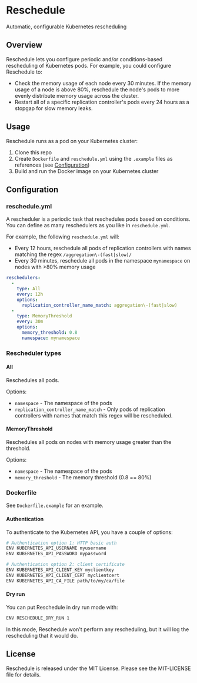 Reschedule
==========

Automatic, configurable Kubernetes rescheduling

Overview
--------

Reschedule lets you configure periodic and/or conditions-based rescheduling of Kubernetes pods. For example, you could configure Reschedule to:

* Check the memory usage of each node every 30 minutes. If the memory usage of a node is above 80%, reschedule the node's pods to more evenly distribute memory usage across the cluster.
* Restart all of a specific replication controller's pods every 24 hours as a stopgap for slow memory leaks.

Usage
-----

Reschedule runs as a pod on your Kubernetes cluster:

1. Clone this repo
1. Create `Dockerfile` and `reschedule.yml` using the `.example` files as references (see [Configuration](#configuration))
1. Build and run the Docker image on your Kubernetes cluster

Configuration
-------------

### reschedule.yml

A rescheduler is a periodic task that reschedules pods based on conditions. You can define as many reschedulers as you like in `reschedule.yml`.

For example, the following `reschedule.yml` will:
* Every 12 hours, reschedule all pods of replication controllers with names matching the regex `/aggregation\-(fast|slow)/`
* Every 30 minutes, reschedule all pods in the namespace `mynamespace` on nodes with >80% memory usage

```yaml
reschedulers:
  -
    type: All
    every: 12h
    options:
      replication_controller_name_match: aggregation\-(fast|slow)
  -
    type: MemoryThreshold
    every: 30m
    options:
      memory_threshold: 0.8
      namespace: mynamespace
```

### Rescheduler types

#### All

Reschedules all pods.

Options:

* `namespace` - The namespace of the pods
* `replication_controller_name_match` - Only pods of replication controllers with names that match this regex will be rescheduled.

#### MemoryThreshold

Reschedules all pods on nodes with memory usage greater than the threshold.

Options:

* `namespace` - The namespace of the pods
* `memory_threshold` - The memory threshold (0.8 == 80%)

### Dockerfile

See `Dockerfile.example` for an example.

#### Authentication

To authenticate to the Kubernetes API, you have a couple of options:

```bash
# Authentication option 1: HTTP basic auth
ENV KUBERNETES_API_USERNAME myusername
ENV KUBERNETES_API_PASSWORD mypassword

# Authentication option 2: client certificate
ENV KUBERNETES_API_CLIENT_KEY myclientkey
ENV KUBERNETES_API_CLIENT_CERT myclientcert
ENV KUBERNETES_API_CA_FILE path/to/my/ca/file
```

#### Dry run

You can put Reschedule in dry run mode with:

```bash
ENV RESCHEDULE_DRY_RUN 1
```

In this mode, Reschedule won't perform any rescheduling, but it will log the rescheduling that it would do.

License
-------

Reschedule is released under the MIT License. Please see the MIT-LICENSE file for details.
